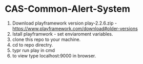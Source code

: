 # CAS-Common-Alert-System

1. Download playframework version play-2.2.6.zip - https://www.playframework.com/download#older-versions
2. Istall playframwork - set enviaroment variables.
3. clone this repo to your machine.
4. cd to repo directry.
5. typr run play in cmd
6. to view type localhost:9000 in browser.
